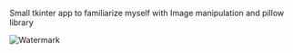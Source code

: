 Small tkinter app to familiarize myself with Image manipulation and pillow library

![Watermark](https://github.com/user-attachments/assets/d9ffae11-5efb-47d1-a889-dce41ef673ba)
